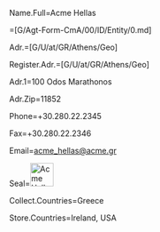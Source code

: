 Name.Full=Acme Hellas

=[G/Agt-Form-CmA/00/ID/Entity/0.md]

Adr.=[G/U/at/GR/Athens/Geo]

Register.Adr.=[G/U/at/GR/Athens/Geo]

Adr.1=100 Odos Marathonos

Adr.Zip=11852

Phone=+30.280.22.2345

Fax=+30.280.22.2346

Email=acme_hellas@acme.gr

Seal=<img src="http://vignette1.wikia.nocookie.net/familyguy/images/7/7d/ACME.png/revision/latest?cb=20100821210849" alt="Acme Hellas" height="42" width="42">

Collect.Countries=Greece

Store.Countries=Ireland, USA